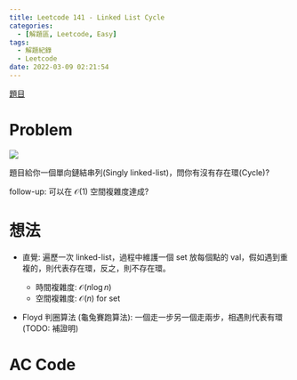 ```yaml
---
title: Leetcode 141 - Linked List Cycle
categories:
  - [解題區, Leetcode, Easy]
tags:
  - 解題紀錄
  - Leetcode
date: 2022-03-09 02:21:54
---
```


[題目](https://leetcode.com/problems/linked-list-cycle/)

# Problem

![](https://i.imgur.com/nqGryLZ.png)

題目給你一個單向鏈結串列(Singly linked-list)，問你有沒有存在環(Cycle)?

follow-up: 可以在 $\mathcal{O}(1)$ 空間複雜度達成?

# 想法

- 直覺: 遍歷一次 linked-list，過程中維護一個 set 放每個點的 val，假如遇到重複的，則代表存在環，反之，則不存在環。
  - 時間複雜度: $\mathcal{O}(n\log{n})$
  - 空間複雜度: $\mathcal{O}(n)$ for set

- Floyd 判圈算法 (龜兔賽跑算法): 一個走一步另一個走兩步，相遇則代表有環 (TODO: 補證明)

# AC Code

<script src="https://emgithub.com/embed-v2.js?target=https%3A%2F%2Fgithub.com%2Froy4801%2Fsolved_problems%2Fblob%2Fmaster%2Fleetcode%2F141.cpp%23L25-L62&style=github&type=code&showBorder=on&showLineNumbers=on&showFileMeta=on&showFullPath=on&showCopy=on"></script>

